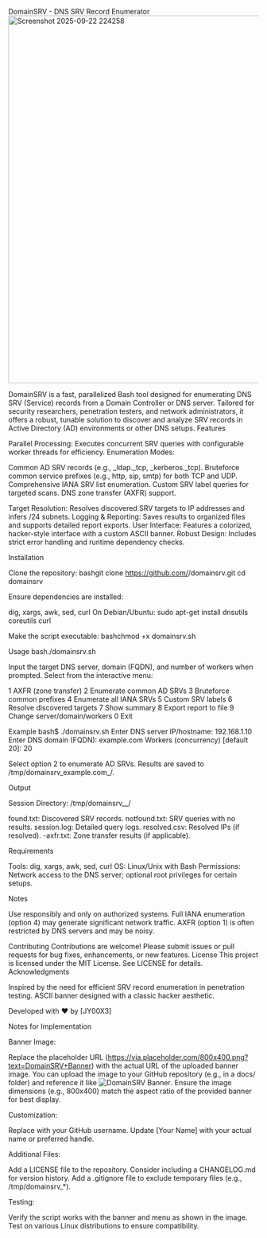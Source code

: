 DomainSRV - DNS SRV Record Enumerator
<img width="837" height="739" alt="Screenshot 2025-09-22 224258" src="https://github.com/user-attachments/assets/80dd169a-7cee-4010-bc48-24eb9543eabd" />

DomainSRV is a fast, parallelized Bash tool designed for enumerating DNS SRV (Service) records from a Domain Controller or DNS server. Tailored for security researchers, penetration testers, and network administrators, it offers a robust, tunable solution to discover and analyze SRV records in Active Directory (AD) environments or other DNS setups.
Features

Parallel Processing: Executes concurrent SRV queries with configurable worker threads for efficiency.
Enumeration Modes:

Common AD SRV records (e.g., _ldap._tcp, _kerberos._tcp).
Bruteforce common service prefixes (e.g., http, sip, smtp) for both TCP and UDP.
Comprehensive IANA SRV list enumeration.
Custom SRV label queries for targeted scans.
DNS zone transfer (AXFR) support.


Target Resolution: Resolves discovered SRV targets to IP addresses and infers /24 subnets.
Logging & Reporting: Saves results to organized files and supports detailed report exports.
User Interface: Features a colorized, hacker-style interface with a custom ASCII banner.
Robust Design: Includes strict error handling and runtime dependency checks.

Installation

Clone the repository:
bashgit clone https://github.com/<your-username>/domainsrv.git
cd domainsrv

Ensure dependencies are installed:

dig, xargs, awk, sed, curl
On Debian/Ubuntu: sudo apt-get install dnsutils coreutils curl


Make the script executable:
bashchmod +x domainsrv.sh


Usage
bash./domainsrv.sh

Input the target DNS server, domain (FQDN), and number of workers when prompted.
Select from the interactive menu:

1 AXFR (zone transfer)
2 Enumerate common AD SRVs
3 Bruteforce common prefixes
4 Enumerate all IANA SRVs
5 Custom SRV labels
6 Resolve discovered targets
7 Show summary
8 Export report to file
9 Change server/domain/workers
0 Exit



Example
bash$ ./domainsrv.sh
Enter DNS server IP/hostname: 192.168.1.10
Enter DNS domain (FQDN): example.com
Workers (concurrency) [default 20]: 20

Select option 2 to enumerate AD SRVs.
Results are saved to /tmp/domainsrv_example.com_<timestamp>/.

Output

Session Directory: /tmp/domainsrv_<domain>_<timestamp>/

found.txt: Discovered SRV records.
notfound.txt: SRV queries with no results.
session.log: Detailed query logs.
resolved.csv: Resolved IPs (if resolved).
<domain>-axfr.txt: Zone transfer results (if applicable).



Requirements

Tools: dig, xargs, awk, sed, curl
OS: Linux/Unix with Bash
Permissions: Network access to the DNS server; optional root privileges for certain setups.

Notes

Use responsibly and only on authorized systems.
Full IANA enumeration (option 4) may generate significant network traffic.
AXFR (option 1) is often restricted by DNS servers and may be noisy.

Contributing
Contributions are welcome! Please submit issues or pull requests for bug fixes, enhancements, or new features.
License
This project is licensed under the MIT License. See LICENSE for details.
Acknowledgments

Inspired by the need for efficient SRV record enumeration in penetration testing.
ASCII banner designed with a classic hacker aesthetic.


Developed with ❤️ by [JY00X3]

Notes for Implementation

Banner Image:

Replace the placeholder URL (https://via.placeholder.com/800x400.png?text=DomainSRV+Banner) with the actual URL of the uploaded banner image. You can upload the image to your GitHub repository (e.g., in a docs/ folder) and reference it like ![DomainSRV Banner](docs/banner.png).
Ensure the image dimensions (e.g., 800x400) match the aspect ratio of the provided banner for best display.


Customization:

Replace <your-username> with your GitHub username.
Update [Your Name] with your actual name or preferred handle.


Additional Files:

Add a LICENSE file to the repository.
Consider including a CHANGELOG.md for version history.
Add a .gitignore file to exclude temporary files (e.g., /tmp/domainsrv_*).


Testing:

Verify the script works with the banner and menu as shown in the image.
Test on various Linux distributions to ensure compatibility.
